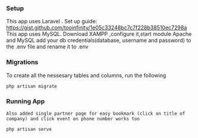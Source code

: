 ### Setup
This app uses Laravel . Set up guide: https://gist.github.com/tooinfinity/1e05c33248bc7c7f228b38510ec7298a
This app uses MySQL. Download XAMPP ,configure it,start module Apache and MySQL
add your db credentials(database, username and password) to the .env file and rename it to .env
### Migrations
To create all the nessesary tables and columns, run the following
```
php artisan migrate
```
### Running  App
```
Also added single partner page for easy bookmark (click on title of company) and click event on phone number works too

php artisan serve
```
